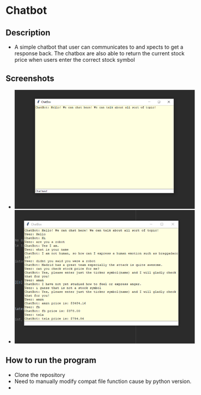 # Chatbot

## Description
- A simple chatbot that user can communicates to and xpects to get a response back. The chatbox are also able to return the current stock price when users enter the correct stock symbol

## Screenshots
- ![](./images/Picture1.png)
- ![](./images/Picture2.png)

## How to run the program
- Clone the repository
- Need to manually modify compat file function cause by python version.
- 
